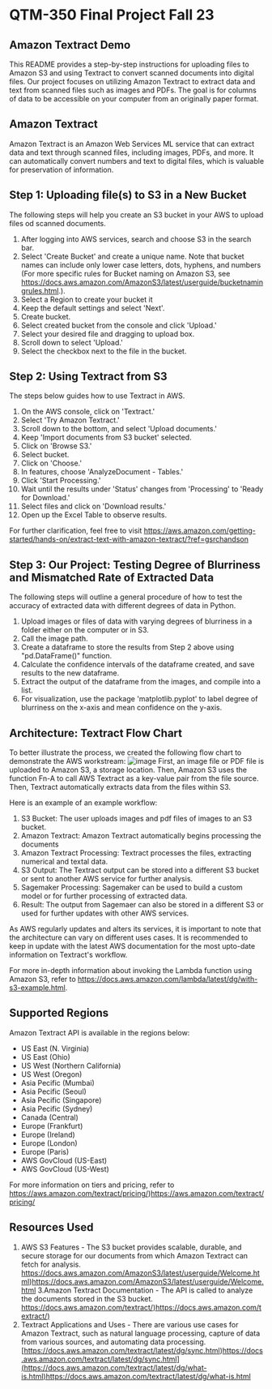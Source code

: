 # QTM-350 Final Project Fall 23

## Amazon Textract Demo
This README provides a step-by-step instructions for uploading files to Amazon S3 and using
Textract to convert scanned documents into digital files. Our project focuses on utilizing Amazon Textract to extract data and text from scanned files such as images and PDFs. The goal is for columns of data to be accessible on your computer from an originally paper format. 

## Amazon Textract
Amazon Textract is an Amazon Web Services ML service that can extract data and text through scanned files, including images, PDFs, and more. It can automatically convert numbers and text to digital files, which is valuable for preservation of information. 

## Step 1: Uploading file(s) to S3 in a New Bucket
The following steps will help you create an S3 bucket in your AWS to upload files od scanned documents.
1. After logging into AWS services, search and choose S3 in the search bar.
2. Select 'Create Bucket' and create a unique name. Note that bucket names can include only lower case letters, dots, hyphens, and numbers (For more specific rules for Bucket naming on Amazon S3, see https://docs.aws.amazon.com/AmazonS3/latest/userguide/bucketnamingrules.html.).
3. Select a Region to create your bucket it
4. Keep the default settings and select 'Next'.
5. Create bucket.
6. Select created bucket from the console and click 'Upload.'
7. Select your desired file and dragging to upload box.
8. Scroll down to select 'Upload.'
9. Select the checkbox next to the file in the bucket.

## Step 2: Using Textract from S3
The  steps below guides how to use Textract in AWS.
1. On the AWS console, click on 'Textract.'
2. Select 'Try Amazon Textract.'
3. Scroll down to the bottom, and select 'Upload documents.'
4. Keep 'Import documents from S3 bucket' selected.
5. Click on 'Browse S3.'
6. Select bucket.
7. Click on 'Choose.'
8. In features, choose 'AnalyzeDocument - Tables.'
9. Click 'Start Processing.'
10. Wait until the results under 'Status' changes from 'Processing' to 'Ready for Download.'
11. Select files and click on 'Download results.'
12. Open up the Excel Table to observe results.

For further clarification, feel free to visit https://aws.amazon.com/getting-started/hands-on/extract-text-with-amazon-textract/?ref=gsrchandson

## Step 3: Our Project: Testing Degree of Blurriness and Mismatched Rate of Extracted Data
The following steps will outline a general procedure of how to test the accuracy of extracted data with different degrees of data in Python.
1. Upload images or files of data with varying degrees of blurriness in a folder either on the computer or in S3.
2. Call the image path.
3. Create a dataframe to store the results from Step 2 above using "pd.DataFrame()" function.
4. Calculate the confidence intervals of the dataframe created, and save results to the new dataframe.
5. Extract the output of the dataframe from the images, and compile into a list.
6. For visualization, use the package 'matplotlib.pyplot' to label degree of blurriness on the x-axis and mean confidence on the y-axis.

## Architecture: Textract Flow Chart
To better illustrate the process, we created the following flow chart to demonstrate the AWS workstream:
![image](https://github.com/h1kim/QTM-350-Final-Project/assets/92637998/c6b1f559-e406-4284-8ef5-a6905ade92ab)
First, an image file or PDF file is uploaded to Amazon S3, a storage location. Then, Amazon S3 uses the function Fn-A to call AWS Textract as a key-value pair from the file source. Then, Textract automatically extracts data from the files within S3. 

Here is an example of an example workflow:
1. S3 Bucket: The user uploads images and pdf files of images to an S3 bucket.
2. Amazon Textract: Amazon Textract automatically begins processing the documents
3. Amazon Textract Processing: Textract processes the files, extracting numerical and textal data.
4. S3 Output: The Textract output can be stored into a different S3 bucket or sent to another AWS service for further analysis.
5. Sagemaker Processing: Sagemaker can be used to build a custom model or for further processing of extracted data.
6. Result: The output from Sagemaer can also be stored in a different S3 or used for further updates with other AWS services.

As AWS regularly updates and alters its services, it is important to note that the architecture can vary on different uses cases. It is recommended to keep in update with the latest AWS documentation for the most upto-date information on Textract's workflow. 

For more in-depth information about invoking the Lambda function using Amazon S3, refer to https://docs.aws.amazon.com/lambda/latest/dg/with-s3-example.html.

## Supported Regions
Amazon Textract API is available in the regions below:
- US East (N. Virginia)
- US East (Ohio)
- US West (Northern California)
- US West (Oregon)
- Asia Pecific (Mumbai)
- Asia Pecific (Seoul)
- Asia Pecific (Singapore)
- Asia Pecific (Sydney)
- Canada (Central)
- Europe (Frankfurt)
- Europe (Ireland)
- Europe (London)
- Europe (Paris)
- AWS GovCloud (US-East)
- AWS GovCloud (US-West)

For more information on tiers and pricing, refer to https://aws.amazon.com/textract/pricing/)https://aws.amazon.com/textract/pricing/

## Resources Used
1. AWS S3 Features - The S3 bucket provides scalable, durable, and secure storage for our documents from which Amazon Textract can fetch for analysis. https://docs.aws.amazon.com/AmazonS3/latest/userguide/Welcome.html)https://docs.aws.amazon.com/AmazonS3/latest/userguide/Welcome.html
3.Amazon Textract Documentation - The API is called to analyze the documents stored in the S3 bucket. [https://docs.aws.amazon.com/textract/)https://docs.aws.amazon.com/textract/)](https://docs.aws.amazon.com/textract/)
4. Textract Applications and Uses - There are various use cases for Amazon Textract, such as natural language processing, capture of data from various sources, and automating data processing.
[https://docs.aws.amazon.com/textract/latest/dg/sync.html)https://docs.aws.amazon.com/textract/latest/dg/sync.html](https://docs.aws.amazon.com/textract/latest/dg/what-is.html)https://docs.aws.amazon.com/textract/latest/dg/what-is.html
